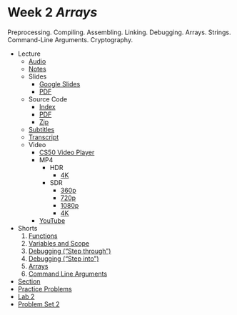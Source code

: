 # Week 2 *Arrays*


Preprocessing. Compiling. Assembling. Linking. Debugging. Arrays. Strings. Command-Line Arguments. Cryptography.



* Lecture
	+ [Audio](https://cdn.cs50.net/2022/fall/lectures/2/lecture2.mp3)
	+ [Notes](Lecture/Notes.md)
	+ Slides
		- [Google Slides](https://docs.google.com/presentation/d/1HBQcIKeQUy-kK_WW8G2bABTJu94bAdfgyZRaJbR0lbE/edit?usp=sharing)
		- [PDF](https://cdn.cs50.net/2022/fall/lectures/2/lecture2.pdf)
	+ Source Code
		- [Index](https://cdn.cs50.net/2022/fall/lectures/2/src2/)
		- [PDF](https://cdn.cs50.net/2022/fall/lectures/2/src2.pdf)
		- [Zip](https://cdn.cs50.net/2022/fall/lectures/2/src2.zip)
	+ [Subtitles](https://cdn.cs50.net/2022/fall/lectures/2/lang/en/lecture2.srt)
	+ [Transcript](Lecture/Transcript.txt)
	+ Video
		- [CS50 Video Player](https://video.cs50.io/XmYnsO7iSI8?screen=5YGV1hcM_MY)
		- MP4
			* HDR
				+ [4K](https://cdn.cs50.net/2022/fall/lectures/2/lecture2-4k-hdr.mp4)
			* SDR
				+ [360p](https://cdn.cs50.net/2022/fall/lectures/2/lecture2-360p.mp4)
				+ [720p](https://cdn.cs50.net/2022/fall/lectures/2/lecture2-720p.mp4)
				+ [1080p](https://cdn.cs50.net/2022/fall/lectures/2/lecture2-1080p.mp4)
				+ [4K](https://cdn.cs50.net/2022/fall/lectures/2/lecture2-4k.mp4)
		- [YouTube](https://youtu.be/XmYnsO7iSI8)
* Shorts
	1. [Functions](../../shorts/functions/)
	2. [Variables and Scope](../../shorts/variables_and_scope/)
	3. [Debugging (“Step through”)](../../shorts/debugging_step_through/)
	4. [Debugging (“Step into”)](../../shorts/debugging_step_into/)
	5. [Arrays](../../shorts/arrays/)
	6. [Command Line Arguments](../../shorts/command_line_arguments/)
* [Section](../../sections/2/)
* [Practice Problems](Practice_Problems/Practice_Problems.md)
* [Lab 2](Lab_2.md)
* [Problem Set 2](Problem_Sets/Problem_Sets.md)








